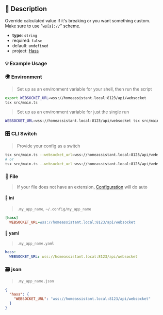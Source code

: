 ## 📜 Description

Override calculated value if it's breaking or you want something custom. Make sure to use "`ws[s]://`" scheme.

- **type**: `string`
- required: `false`
- default: `undefined`
- project: [Hass](/hass)

### 💡 Example Usage

### 🌍 Environment

> Set up as an environment variable for your shell, then run the script
```bash
export WEBSOCKET_URL=wss://homeassistant.local:8123/api/websocket
tsx src/main.ts
```
> Set up as an environment variable for just the single run

```bash
WEBSOCKET_URL=wss://homeassistant.local:8123/api/websocket tsx src/main.ts
```
### 🎛️ CLI Switch

> Provide your config as a switch
```bash
tsx src/main.ts --websocket_url=wss://homeassistant.local:8123/api/websocket
# or
tsx src/main.ts --websocket_url wss://homeassistant.local:8123/api/websocket
```
### 📁 File
>  If your file does not have an extension, [Configuration](/core/configuration) will do auto
#### 📘 ini

> `.my_app_name`, `~/.config/my_app_name`

```ini
[hass]
  WEBSOCKET_URL=wss://homeassistant.local:8123/api/websocket
```
#### 📄 yaml

> `.my_app_name.yaml`

```yaml
hass:
  WEBSOCKET_URL: wss://homeassistant.local:8123/api/websocket
```
### 🗃️ json

> `.my_app_name.json`

```json
{
  "hass": {
    "WEBSOCKET_URL": "wss://homeassistant.local:8123/api/websocket"
  }
}
```
